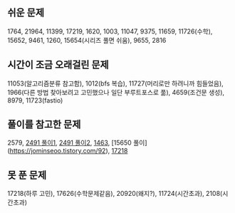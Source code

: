 ## 쉬운 문제
1764, 21964, 11399, 17219, 1620, 1003, 11047, 9375, 11659, 11726(수학), 15652, 9461, 1260, 15654(시리즈 풀면 쉬움), 9655, 2816

## 시간이 조금 오래걸린 문제
11053(알고리즘분류 참고함), 1012(bfs 복습), 11727(머리로만 하려니까 힘들었음), 1966(다른 방법 찾아보려고 고민했으나 일단 부루트포스로 풂), 4659(조건문 생성), 8979, 11723(fastio)

## 풀이를 참고한 문제
2579, [2491 풀이1](https://www.acmicpc.net/source/76664398), [2491 풀이2](https://great-park.tistory.com/124), [1463](https://jominseoo.tistory.com/98), [15650 풀이] (https://jominseoo.tistory.com/92), 
[17218](https://codingwonny.tistory.com/277)

## 못 푼 문제
17218(하루 고민), 17626(수학문제같음), 20920(왜지?), 11724(시간초과), 2108(시간초과)